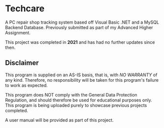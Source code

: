 # Techcare
A PC repair shop tracking system based off Visual Basic .NET and a MySQL Backend Database. Previously submitted as part of my Advanced Higher Assignment.

This project was completed in **2021** and has had no further updates since then.

## Disclaimer
This program is supplied on an AS-IS basis, that is, with *NO WARRANTY* of any kind. Therefore, no responsibility will be taken for this program's failure to work as expected.

This program does NOT comply with the General Data Protection Regulation, and should therefore be used for educational purposes only. This program is being uploaded purely to showcase previous projects completed.

A user manual will be provided as part of this project.
